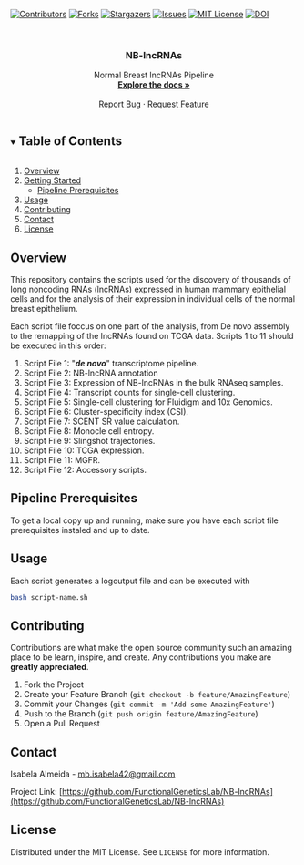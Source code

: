 [![Contributors][contributors-shield]][contributors-url]
[![Forks][forks-shield]][forks-url]
[![Stargazers][stars-shield]][stars-url]
[![Issues][issues-shield]][issues-url]
[![MIT License][license-shield]][license-url]
[![DOI](https://zenodo.org/badge/517749799.svg)](https://zenodo.org/badge/latestdoi/517749799)

<!-- PROJECT LOGO -->
<br />
<p align="center">
  <a href="https://github.com/FunctionalGeneticsLab/NB-lncRNAs">
    <!-- <img src="images/pipelineSimplels.png" alt="Logo" width=400>-->
  </a>

  <h3 align="center">NB-lncRNAs</h3>

  <p align="center">
    Normal Breast lncRNAs Pipeline
    <br />
    <a href="https://github.com/FunctionalGeneticsLab/NB-lncRNAs"><strong>Explore the docs »</strong></a>
    <br />
    <br />
    <!--<a href="https://github.com/FunctionalGeneticsLab/NB-lncRNAs">View Demo</a>
    ·--->
    <a href="https://github.com/FunctionalGeneticsLab/NB-lncRNAs/issues">Report Bug</a>
    ·
    <a href="https://github.com/FunctionalGeneticsLab/NB-lncRNAs/issues">Request Feature</a>
  </p>
</p>

<!-- TABLE OF CONTENTS -->
<details open="open">
  <summary><h2 style="display: inline-block">Table of Contents</h2></summary>
  <ol>
    <li>
      <a href="#overview">Overview</a>
    </li>
    <li>
      <a href="#getting-started">Getting Started</a>
      <ul>
        <li><a href="#pipeline-prerequisites">Pipeline Prerequisites</a></li>
      </ul>
    </li>
    <li><a href="#usage">Usage</a></li>
    <li><a href="#contributing">Contributing</a></li>
    <li><a href="#contact">Contact</a></li>
    <li><a href="#license">License</a></li>
  </ol>
</details>

<!-- ABOUT THE PROJECT -->
## Overview

This repository contains the scripts used for the discovery of thousands of long noncoding RNAs (lncRNAs) expressed in human mammary epithelial cells and for the analysis of their expression in individual cells of the normal breast epithelium.

Each script file foccus on one part of the analysis, from De novo assembly to the remapping of the lncRNAs found on TCGA data. Scripts 1 to 11 should be executed in this order:

1. Script File 1: "***de novo***" transcriptome pipeline.
2. Script File 2: NB-lncRNA annotation
3. Script File 3: Expression of NB-lncRNAs in the bulk RNAseq samples.
4. Script File 4: Transcript counts for single-cell clustering.
5. Script File 5: Single-cell clustering for Fluidigm and 10x Genomics.
6. Script File 6: Cluster-specificity index (CSI).
7. Script File 7: SCENT SR value calculation.
8. Script File 8: Monocle cell entropy.
9. Script File 9: Slingshot trajectories.
10. Script File 10: TCGA expression.
11. Script File 11: MGFR.
12. Script File 12: Accessory scripts.

<!-- GETTING STARTED -->
## Pipeline Prerequisites

To get a local copy up and running, make sure you have each script file prerequisites instaled and up to date.

<!--  To get a local copy up and running, make sure you have the following prerequisites instaled and up to date (according to each script file mentioned before):

1. Script File 1 -->

<!-- USAGE EXAMPLES -->
## Usage

Each script generates a logoutput file and can be executed with 
```sh
bash script-name.sh
```

<!-- CONTRIBUTING -->
## Contributing

Contributions are what make the open source community such an amazing place to be learn, inspire, and create. Any contributions you make are **greatly appreciated**.

1. Fork the Project
2. Create your Feature Branch (`git checkout -b feature/AmazingFeature`)
3. Commit your Changes (`git commit -m 'Add some AmazingFeature'`)
4. Push to the Branch (`git push origin feature/AmazingFeature`)
5. Open a Pull Request


<!-- ACKNOWLEDGEMENTS
## Acknowledgements

* []()
* []()
* []() -->


<!-- CONTACT -->
## Contact

Isabela Almeida - mb.isabela42@gmail.com

Project Link: [https://github.com/FunctionalGeneticsLab/NB-lncRNAs](https://github.com/FunctionalGeneticsLab/NB-lncRNAs)

<!-- LICENSE -->
## License

Distributed under the MIT License. See `LICENSE` for more information.


<!-- MARKDOWN LINKS & IMAGES -->
<!-- https://www.markdownguide.org/basic-syntax/#reference-style-links -->
[contributors-shield]: https://img.shields.io/github/contributors/FunctionalGeneticsLab/NB-lncRNAs.svg?style=for-the-badge
[contributors-url]: https://github.com/FunctionalGeneticsLab/NB-lncRNAs/graphs/contributors
[forks-shield]: https://img.shields.io/github/forks/FunctionalGeneticsLab/NB-lncRNAs.svg?style=for-the-badge
[forks-url]: https://github.com/FunctionalGeneticsLab/NB-lncRNAs/network/members
[stars-shield]: https://img.shields.io/github/stars/FunctionalGeneticsLab/NB-lncRNAs.svg?style=for-the-badge
[stars-url]: https://github.com/FunctionalGeneticsLab/NB-lncRNAs/stargazers
[issues-shield]: https://img.shields.io/github/issues/FunctionalGeneticsLab/NB-lncRNAs.svg?style=for-the-badge
[issues-url]: https://github.com/FunctionalGeneticsLab/NB-lncRNAs/issues
[license-shield]: https://img.shields.io/github/license/FunctionalGeneticsLab/NB-lncRNAs.svg?style=for-the-badge
[license-url]: https://github.com/FunctionalGeneticsLab/NB-lncRNAs/blob/master/LICENSE.txt
[linkedin-shield]: https://img.shields.io/badge/-LinkedIn-black.svg?style=for-the-badge&logo=linkedin&colorB=555
